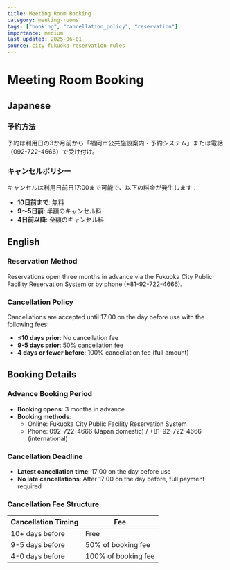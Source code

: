 ```yaml
---
title: Meeting Room Booking
category: meeting-rooms
tags: ["booking", "cancellation_policy", "reservation"]
importance: medium
last_updated: 2025-06-01
source: city-fukuoka-reservation-rules
---
```


# Meeting Room Booking

## Japanese

### 予約方法
予約は利用日の3か月前から「福岡市公共施設案内・予約システム」または電話（092-722-4666）で受け付け。

### キャンセルポリシー
キャンセルは利用日前日17:00まで可能で、以下の料金が発生します：
- **10日前まで**: 無料
- **9〜5日前**: 半額のキャンセル料
- **4日前以降**: 全額のキャンセル料

## English

### Reservation Method
Reservations open three months in advance via the Fukuoka City Public Facility Reservation System or by phone (+81-92-722-4666).

### Cancellation Policy
Cancellations are accepted until 17:00 on the day before use with the following fees:
- **≤10 days prior**: No cancellation fee
- **9-5 days prior**: 50% cancellation fee
- **4 days or fewer before**: 100% cancellation fee (full amount)

## Booking Details

### Advance Booking Period
- **Booking opens**: 3 months in advance
- **Booking methods**: 
  - Online: Fukuoka City Public Facility Reservation System
  - Phone: 092-722-4666 (Japan domestic) / +81-92-722-4666 (international)

### Cancellation Deadline
- **Latest cancellation time**: 17:00 on the day before use
- **No late cancellations**: After 17:00 on the day before, full payment required

### Cancellation Fee Structure
| Cancellation Timing | Fee |
|---------------------|-----|
| 10+ days before | Free |
| 9-5 days before | 50% of booking fee |
| 4-0 days before | 100% of booking fee |